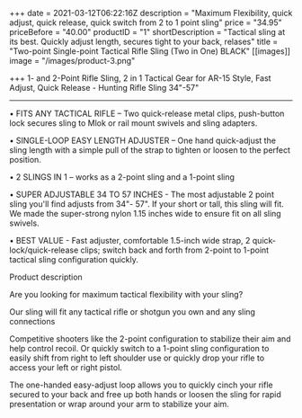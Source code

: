 +++
date = 2021-03-12T06:22:16Z
description = "Maximum Flexibility, quick adjust, quick release, quick switch from 2 to 1 point sling"
price = "34.95"
priceBefore = "40.00"
productID = "1"
shortDescription = "Tactical sling at its best.  Quickly adjust length, secures tight to your back, relases"
title = "Two-point Single-point Tactical Rifle Sling (Two in One) BLACK"
[[images]]
image = "/images/product-3.png"

+++
1- and 2-Point Rifle Sling, 2 in 1 Tactical Gear for AR-15 Style, Fast Adjust, Quick Release - Hunting Rifle Sling 34"-57"

________________________________________

•	FITS ANY TACTICAL RIFLE – Two quick-release metal clips, push-button lock secures sling to Mlok or rail mount swivels and sling adapters.

•	SINGLE-LOOP EASY LENGTH ADJUSTER – One hand quick-adjust the sling length with a simple pull of the strap to tighten or loosen to the perfect position.

•	2 SLINGS IN 1 – works as a 2-point sling and a 1-point sling

•	SUPER ADJUSTABLE 34 TO 57 INCHES - The most adjustable 2 point sling you'll find adjusts from 34"- 57". If your short or tall, this sling will fit. We made the super-strong nylon 1.15 inches wide to ensure fit on all sling swivels.

•	BEST VALUE - Fast adjuster, comfortable 1.5-inch wide strap, 2 quick-lock/quick-release clips; switch back and forth from 2-point to 1-point tactical sling configuration quickly.

Product description

Are you looking for maximum tactical flexibility with your sling?

Our sling will fit any tactical rifle or shotgun you own and any sling connections

Competitive shooters like the 2-point configuration to stabilize their aim and help control recoil. Or quickly switch to a 1-point sling configuration to easily shift from right to left shoulder use or quickly drop your rifle to access your left or right pistol.  

The one-handed easy-adjust loop allows you to quickly cinch your rifle secured to your back and free up both hands or loosen the sling for rapid presentation or wrap around your arm to stabilize your aim.